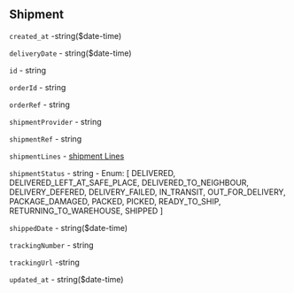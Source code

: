 
## Shipment

`created_at` -string($date-time)

`deliveryDate` - string($date-time)

`id` - string

`orderId` - string

`orderRef` - string

`shipmentProvider` - string

`shipmentRef` - string

`shipmentLines` - [shipment Lines](shipmentLine.md)

`shipmentStatus` - string - Enum:
[ DELIVERED, DELIVERED_LEFT_AT_SAFE_PLACE, DELIVERED_TO_NEIGHBOUR, DELIVERY_DEFERED, DELIVERY_FAILED, IN_TRANSIT, OUT_FOR_DELIVERY, PACKAGE_DAMAGED, PACKED, PICKED, READY_TO_SHIP, RETURNING_TO_WAREHOUSE, SHIPPED ]

`shippedDate` - string($date-time)

`trackingNumber` - string

`trackingUrl` -string

`updated_at` - string($date-time)
